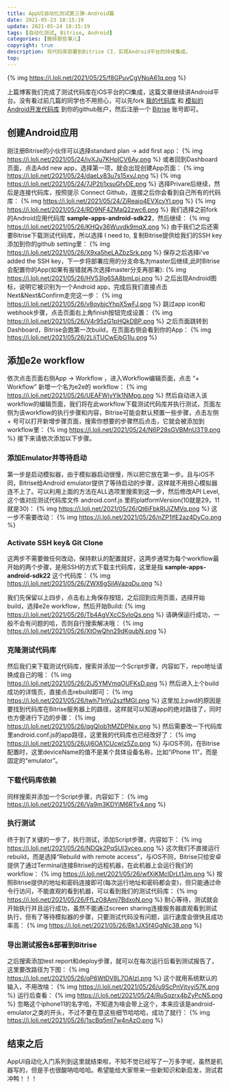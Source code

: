 ```yaml
---
title: AppUI自动化测试第三弹-Android篇
date: 2021-05-23 18:15:19
update: 2021-05-24 18:15:19
tags: [自动化测试, Bitrise, Android]
categories: [搬砖那些事儿]
copyright: true
description: 将代码库部署到Bitrise CI，实现Android平台的持续集成。
top:
---
```


{% img https://i.loli.net/2021/05/25/f8GPuvCgVNoA61q.png %}

上篇博客我们完成了测试代码库在iOS平台的CI集成，这篇文章继续讲Android平台。没有看过前几篇的同学也不用担心，可以先fork [我的代码库](https://github.com/Summyj/AppUI-AutoTest) 和 [模拟的Android开发代码库](https://github.com/bitrise-io/sample-apps-android-sdk22) 到你的github账户，然后注册一个 [Bitrise](https://www.bitrise.io/) 账号即可。

## 创建Android应用

刚注册Bitrise的小伙伴可以选择standard plan -> add first app：
{% img https://i.loli.net/2021/05/24/ivXJu7KHpICV6Ay.png %}
或者回到Dashboard页面，点击Add new app，选择第一项，就会出现创建App页面：
{% img https://i.loli.net/2021/05/24/daeLy83u7s15xvJ.png %}
{% img https://i.loli.net/2021/05/24/7JP2ti1xsuGfvDE.png %}
选择Privare后继续，然后是连接代码库，按照提示 Connect Github，连接之后你会看到自己所有的代码库：
{% img https://i.loli.net/2021/05/24/ZjReaio4EVXcyYl.png %}
{% img https://i.loli.net/2021/05/24/RD9NF4ZMaQ2zwc6.png %}
我们选择之前fork的Android应用代码库 **sample-apps-android-sdk22**，然后继续：
{% img https://i.loli.net/2021/05/26/KHQy36Wuvdk9mqX.png %}
由于我们之后还需要Bitrise下载测试代码库，所以选择 I need to, 复制Bitrise提供给我们的SSH key添加到你的github setting里：
{% img https://i.loli.net/2021/05/26/X9xa5heLAZbzSrk.png %}
保存之后选择i've added the SSH key，下一步将部署应用的分支命名为master后继续,此时Bitrise会配置你的App(如果有报错就再次选择master分支再部署):
{% img https://i.loli.net/2021/05/26/HV53lg6SA8bmLpj.png %}
之后出现Android图标，说明它被识别为一个Android app，完成后我们直接点击Next&Next&Confirm走完这一步：
{% img https://i.loli.net/2021/05/26/v8qybjcYhpX5wFJ.png %}
跳过app icon和webhook步骤，点击页面右上角finish按钮完成设置：
{% img https://i.loli.net/2021/05/26/V4r95zG1pHQkDBP.png %}
之后页面跳转到Dashboard，Bitrise会跑第一次build，在页面右侧会看到你的App：
{% img https://i.loli.net/2021/05/26/2LIiTUCwEjbG1lu.png %}
## 添加e2e workflow
依次点击页面右侧App -> Workflow ，进入Workflow编辑页面，点击 “+ Workflow” 新增一个名为e2e的 workflow：
{% img https://i.loli.net/2021/05/26/UEAFWjvYlk1NMpg.png %}
然后自动进入该workflow的编辑页面，我们将在此workflow下载测试代码库并执行测试，页面左侧为该workflow的执行步骤和内容，Bitrise可能会默认预置一些步骤，点击左侧 + 号可以打开新增步骤页面，搜索你想要的步骤然后点击，它就会被添加到workflow里：
{% img https://i.loli.net/2021/05/24/N6P28sGVBMnU3T9.png %}
接下来请依次添加以下步骤。

### 添加Emulator并等待启动
第一步是启动模拟器，由于模拟器启动很慢，所以把它放在第一步。且与iOS不同，Bitrise给Android emulator提供了等待启动的步骤，这样就不用担心模拟器连不上了。可以利用上面的方法在ALL选项里搜索到这一步，然后修改API Level, 这个值对应测试代码库文件 android.conf.js 里的platformVersion(10就是29，11就是30)：
{% img https://i.loli.net/2021/05/26/Qt6iFbkRIJjZMVq.png %}
这一步不需要改动：
{% img https://i.loli.net/2021/05/26/nZP1lfE2az4DyCo.png %}
### Activate SSH key& Git Clone

这两步不需要做任何改动，保持默认的配置就好，这两步通常为每个workflow最开始的两个步骤，是用SSH的方式下载主代码库，这里是指 **sample-apps-android-sdk22** 这个代码库：
{% img https://i.loli.net/2021/05/26/ZWX6gSilAVazqDu.png %}

我们先保留以上四步，点击右上角保存按钮，之后回到应用页面，选择开始build，选择e2e workflow，然后开始Build:
{% img https://i.loli.net/2021/05/26/Tb4AgVXcCSvloQs.png %}
请确保运行成功，一般不会有问题的哈，否则自行搜索解决哦：
{% img https://i.loli.net/2021/05/26/XtOwQhn29dKgubN.png %}

### 克隆测试代码库
然后我们来下载测试代码库，搜索并添加一个Script步骤，内容如下，repo地址请换成自己的哦：
{% img https://i.loli.net/2021/05/26/2iJ5YMVmqOUFKsD.png %}
然后进入上个build成功的详情页，直接点击rebuild即可：
{% img https://i.loli.net/2021/05/26/twh71nYu2szfMGI.png %}
这里加上pwd的原因是要找到代码库在Bitrise服务器上的路径，这样就可以知道app的绝对路径了，同时也方便进行下边的步骤：
{% img https://i.loli.net/2021/05/26/qgQIob1tMZDPNjx.png %}
然后需要改一下代码库里android.conf.js的app路径，这里我的代码库也已经改好了：
{% img https://i.loli.net/2021/05/26/Jj6OA1CUcwlz5Zo.png %}
与iOS不同，在Bitrise配置时，这里deviceName的值不是某个具体设备名称，比如“iPhone 11”，而是固定的“emulator”。

### 下载代码库依赖
同样搜索并添加一个Script步骤，内容如下：
{% img https://i.loli.net/2021/05/26/Va9m3KDYjM6RTv4.png %}

### 执行测试
终于到了关键的一步了，执行测试，添加Script步骤，内容如下：
{% img https://i.loli.net/2021/05/26/NDQk2PqSUI3vceo.png %}
这次我们不直接运行rebuild，而是选择“Rebuild with remote access”，与iOS不同，Bitrise只给安卓提供了通过Terminal连接Bitrise的远程机器，在此机器上会运行我们的workflow：
{% img https://i.loli.net/2021/05/26/wfXjKMclDrLt1Jm.png %}
按照Bitrise提供的地址和密码连接即可(每次运行地址和密码都会变)，但只能通过命令行访问，不能直观的看到机器，可以看到我们的测试代码库：
{% img https://i.loli.net/2021/05/26/FfLzO8Amj7BdxoN.png %}
耐心等待，测试就会开始执行并且运行成功，虽然不能通过screen sharing连接服务器直观看到测试执行，但有了等待模拟器的步骤，只要测试代码没有问题，运行速度会很快且成功率高：
{% img https://i.loli.net/2021/05/26/Bk1JX5f4GgNlc38.png %}

### 导出测试报告&部署到Bitrise
之后搜索添加test report和deploy步骤，就可以在每次运行后看到测试报告了，这里要改路径为下图：
{% img https://i.loli.net/2021/05/26/qP6WtDV8L7OAIzl.png %}
这个就用系统默认的输入，不用改啥：
{% img https://i.loli.net/2021/05/26/u9ScPnVjtvyi57K.png %}
运行后查看：
{% img https://i.loli.net/2021/05/24/RuSqzrx4bZyPcN5.png %}
忽略这个iphone11的名字哈，不知道为啥会带上这个，本来应该是android-emulator之类的开头，不过不要在意这些细节哈哈哈，成功了就行：
{% img https://i.loli.net/2021/05/26/1scBq5ml7w4nAzO.png %}
## 结束之后

AppUI自动化入门系列到这里就结束啦，不知不觉已经写了一万多字呢，虽然是机器写的，但是手也很酸呐哈哈哈。希望能给大家带来一些新知识和新启发，测试君冲鸭！！！